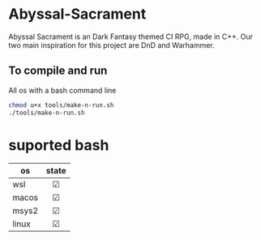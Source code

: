 # Abyssal-Sacrament
Abyssal Sacrament is an Dark Fantasy themed CI RPG, made in C++. 
Our two main inspiration for this project are DnD and Warhammer.

## To compile and run

All os with a bash command line
```bash
chmod u+x tools/make-n-run.sh
./tools/make-n-run.sh
```

# suported bash

|   os   |   state | 
|---    |:-:    |
|   wsl   |   &#x2611;   |
|   macos   |   &#x2611;  |   
|   msys2   |   &#x2611;  |
|   linux   |   &#x2611;  |
